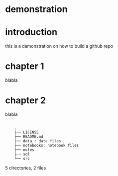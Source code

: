 demonstration
===
# introduction
this is a demonstration on how to build a github repo


# chapter 1
blabla

# chapter 2
blabla

```

    .
    ├── LICENSE
    ├── README.md
    ├── data : data files
    ├── notebooks: notebook files
    ├── notes
    ├── sql
    └── src
```
5 directories, 2 files
